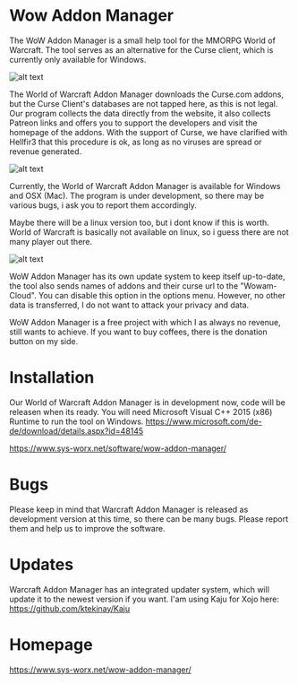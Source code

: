 # Wow Addon Manager
The WoW Addon Manager is a small help tool for the MMORPG World of Warcraft. The tool serves as an alternative for the Curse client, which is currently only available for Windows.

![alt text](https://www.sys-worx.net/wp-content/uploads/2016/10/wowam.png "World of Warcraft Addon Manager")

The World of Warcraft Addon Manager downloads the Curse.com addons, but the Curse Client's databases are not tapped here, as this is not legal. Our program collects the data directly from the website, it also collects Patreon links and offers you to support the developers and visit the homepage of the addons. With the support of Curse, we have clarified with Hellfir3 that this procedure is ok, as long as no viruses are spread or revenue generated.

![alt text](https://www.sys-worx.net/wp-content/uploads/2016/10/wowam_mac.jpg "World of Warcraft Addon Manager MacOS")

Currently, the World of Warcraft Addon Manager is available for Windows and OSX (Mac). The program is under development, so there may be various bugs, i ask you to report them accordingly.

Maybe there will be a linux version too, but i dont know if this is worth. World of Warcraft is basically not available on linux, so i guess there are not many player out there.

![alt text](https://www.sys-worx.net/wp-content/uploads/2016/10/wowam_linux.jpg "World of Warcraft Addon Manager MacOS")

WoW Addon Manager has its own update system to keep itself up-to-date, the tool also sends names of addons and their curse url to the "Wowam-Cloud". You can disable this option in the options menu. However, no other data is transferred, I do not want to attack your privacy and data.

WoW Addon Manager is a free project with which I as always no revenue, still wants to achieve. If you want to buy coffees, there is the donation button on my side.

# Installation
Our World of Warcraft Addon Manager is in development now, code will be releasen when its ready. You will need Microsoft Visual C++ 2015 (x86) Runtime to run the tool on Windows.
https://www.microsoft.com/de-de/download/details.aspx?id=48145

https://www.sys-worx.net/software/wow-addon-manager/

# Bugs
Please keep in mind that Warcraft Addon Manager is released as development version at this time, so there can be many bugs. Please report them and help us to improve the software.

# Updates
Warcraft Addon Manager has an integrated updater system, which will update it to the newest version if you want.
I'am using Kaju for Xojo here: https://github.com/ktekinay/Kaju

# Homepage
https://www.sys-worx.net/wow-addon-manager/
